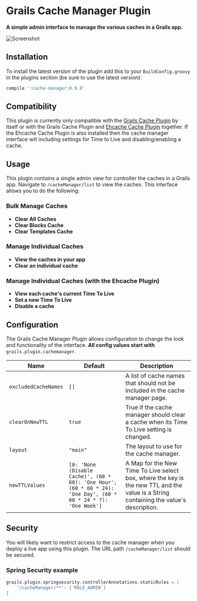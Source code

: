# Grails Cache Manager Plugin

**A simple admin interface to manage the various caches in a Grails app.**

![Screenshot](https://dl.dropboxusercontent.com/u/11285872/cache-manager.png)

## Installation

To install the latest version of the plugin add this to your `BuildConfig.groovy` in the plugins section (be sure to use the latest version):
```groovy
compile ':cache-manager:0.9.0'
```

## Compatibility

This plugin is currently only compatible with the [Grails Cache Plugin](http://grails.org/plugin/cache) by itself or with the Grails Cache Plugin and [Ehcache Cache Plugin](http://grails.org/plugin/cache-ehcache) together. If the Ehcache Cache Plugin is also installed then the cache manager interface will including settings for Time to Live and disabling/enabling a cache.

## Usage

This plugin contains a single admin view for controller the caches in a Grails app. Navigate to `/cacheManager/list` to view the caches. This interface allows you to do the following:

### Bulk Manage Caches
* **Clear All Caches**
* **Clear Blocks Cache**
* **Clear Templates Cache**

### Manage Individual Caches
* **View the caches in your app**
* **Clear an individual cache**

### Manage Individual Caches (with the Ehcache Plugin)
* **View each cache's current Time To Live**
* **Set a new Time To Live**
* **Disable a cache**

## Configuration

The Grails Cache Manager Plugin allows configuration to change the look and functionality of the interface. **All config values start with** `grails.plugin.cachemanager`.

| Name                 | Default      | Description                                                                              |
| -------------------- | ------------ | ---------------------------------------------------------------------------------------- |
| `excludedCacheNames` | `[]`         | A list of cache names that should not be included in the cache manager page.             |
| `clearOnNewTTL`      | `true`       | True if the cache manager should clear a cache when its Time To Live setting is changed. |
| `layout`             | `"main"`     | The layout to use for the cache manager.                                                 |
| `newTTLValues`       | `[0: 'None (Disable Cache)', (60 * 60): 'One Hour', (60 * 60 * 24): 'One Day', (60 * 60 * 24 * 7): 'One Week']` | A Map for the New Time To Live select box, where the key is the new TTL and the value is a String containing the value's description. |

## Security

You will likely want to restrict access to the cache manager when you deploy a live app using this plugin. The URL path `/cacheManager/list` should be secured.

### Spring Security example
```groovy
grails.plugin.springsecurity.controllerAnnotations.staticRules = [
    '/cacheManager/**': ['ROLE_ADMIN']
]
```